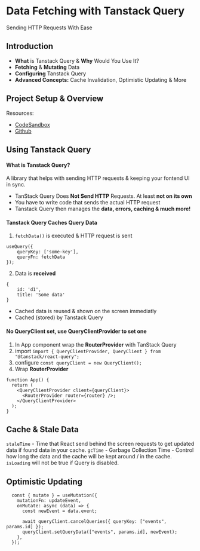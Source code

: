 # Data Fetching with Tanstack Query

Sending HTTP Requests With Ease

## Introduction

- **What** is Tanstack Query & **Why** Would You Use It?
- **Fetching** & **Mutating** Data
- **Configuring** Tanstack Query
- **Advanced Concepts:** Cache Invalidation, Optimistic Updating & More

## Project Setup & Overview

Resources:

- [CodeSandbox](https://codesandbox.io/p/devbox/react-query-start-md9z2g?file=%2Fsrc%2Fmain.jsx)
- [Github](https://github.com/academind/react-complete-guide-course-resources/blob/main/attachments/24%20React%20Query/starting-project.zip)

## Using Tanstack Query

#### What is Tanstack Query?

A library that helps with sending HTTP requests & keeping your fontend UI in sync.

- TanStack Query Does **Not Send HTTP** Requests. At least **not on its own**
- You have to write code that sends the actual HTTP request
- Tanstack Query then manages the **data, errors, caching & much more!**

#### Tanstack Query Caches Query Data

1. `fetchData()` is executed & HTTP request is sent

```
useQuery({
    queryKey: ['some-key'],
    queryFn: fetchData
});
```

2. Data is **received**

```
{
    id: 'd1',
    title: 'Some data'
}
```

- Cached data is reused & shown on the screen immediatly
- Cached (stored) by Tanstack Query

#### No QueryClient set, use QueryClientProvider to set one

1. In App component wrap the **RouterProvider** with TanStack Query
2. import `import { QueryClientProvider, QueryClient } from "@tanstack/react-query";`
3. configure `const queryClient = new QueryClient();`
4. Wrap **RouterProvider**

```
function App() {
  return (
    <QueryClientProvider client={queryClient}>
      <RouterProvider router={router} />;
    </QueryClientProvider>
  );
}
```

## Cache & Stale Data

`staleTime` - Time that React send behind the screen requests to get updated data if found data in your cache.
`gcTime` - Garbage Collection Time - Control how long the data and the cache will be kept around / in the cache.
`isLoading` will not be true if Query is disabled.

## Optimistic Updating

```
  const { mutate } = useMutation({
    mutationFn: updateEvent,
    onMutate: async (data) => {
      const newEvent = data.event;

      await queryClient.cancelQueries({ queryKey: ["events", params.id] });
      queryClient.setQueryData(["events", params.id], newEvent);
    },
  });
```
